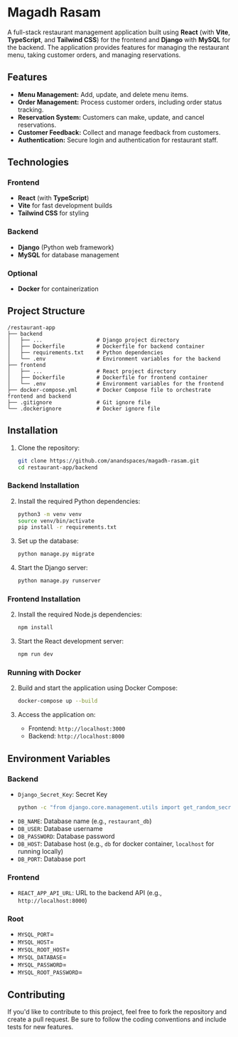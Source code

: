 # Magadh Rasam

A full-stack restaurant management application built using **React** (with **Vite**, **TypeScript**, and **Tailwind CSS**) for the frontend and **Django** with **MySQL** for the backend. The application provides features for managing the restaurant menu, taking customer orders, and managing reservations.

## Features

- **Menu Management:** Add, update, and delete menu items.
- **Order Management:** Process customer orders, including order status tracking.
- **Reservation System:** Customers can make, update, and cancel reservations.
- **Customer Feedback:** Collect and manage feedback from customers.
- **Authentication:** Secure login and authentication for restaurant staff.
  
## Technologies

### Frontend
- **React** (with **TypeScript**)
- **Vite** for fast development builds
- **Tailwind CSS** for styling

### Backend
- **Django** (Python web framework)
- **MySQL** for database management

### Optional
- **Docker** for containerization
<!-- - **Redis/RabbitMQ/Kafka** for message queueing (if applicable) -->

## Project Structure

```
/restaurant-app
├── backend
│   ├── ...                 # Django project directory
│   ├── Dockerfile          # Dockerfile for backend container
│   ├── requirements.txt    # Python dependencies
│   └── .env                # Environment variables for the backend
├── frontend
│   ├── ...                 # React project directory
│   ├── Dockerfile          # Dockerfile for frontend container
│   └── .env                # Environment variables for the frontend
├── docker-compose.yml      # Docker Compose file to orchestrate frontend and backend
├── .gitignore              # Git ignore file
└── .dockerignore           # Docker ignore file
```

## Installation

1. Clone the repository:
   ```bash
   git clone https://github.com/anandspaces/magadh-rasam.git
   cd restaurant-app/backend
   ```

### Backend Installation

2. Install the required Python dependencies:
   ```bash
   python3 -m venv venv
   source venv/bin/activate
   pip install -r requirements.txt
   ```

3. Set up the database:
   ```bash
   python manage.py migrate
   ```

4. Start the Django server:
   ```bash
   python manage.py runserver
   ```

### Frontend Installation

2. Install the required Node.js dependencies:
   ```bash
   npm install
   ```

3. Start the React development server:
   ```bash
   npm run dev
   ```

### Running with Docker

2. Build and start the application using Docker Compose:
   ```bash
   docker-compose up --build
   ```

3. Access the application on:
   - Frontend: `http://localhost:3000`
   - Backend: `http://localhost:8000`

## Environment Variables

### Backend
- `Django_Secret_Key`: Secret Key
   ```bash
   python -c "from django.core.management.utils import get_random_secret_key; print(get_random_secret_key())"
   ```
- `DB_NAME`: Database name (e.g., `restaurant_db`)
- `DB_USER`: Database username
- `DB_PASSWORD`: Database password
- `DB_HOST`: Database host (e.g., `db` for docker container, `localhost` for running locally)
- `DB_PORT`: Database port

### Frontend
- `REACT_APP_API_URL`: URL to the backend API (e.g., `http://localhost:8000`)

### Root
- `MYSQL_PORT`=
- `MYSQL_HOST`=
- `MYSQL_ROOT_HOST`=
- `MYSQL_DATABASE`=
- `MYSQL_PASSWORD`=
- `MYSQL_ROOT_PASSWORD`=

## Contributing

If you'd like to contribute to this project, feel free to fork the repository and create a pull request. Be sure to follow the coding conventions and include tests for new features.

